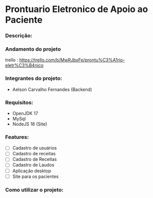 # Prontuario Eletronico de Apoio ao Paciente

### Descrição:

### Andamento do projeto

trello : https://trello.com/b/MwRJbxFe/prontu%C3%A1rio-eletr%C3%B4nico

### Integrantes do projeto:

- Aelson Carvalho Fernandes (Backend)

### Requisitos:

- OpenJDK 17
- MySql
- NodeJS 18 (Site)

### Features:

- [ ] Cadastro de usuários
- [ ] Cadastro de receitas
- [ ] Cadastro de Receitas
- [ ] Cadastro de Laudos
- [ ] Aplicação desktop
- [ ] Site para os pacientes

### Como utilizar o projeto: